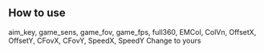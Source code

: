## How to use

aim_key, game_sens, game_fov, game_fps, full360, EMCol, ColVn, OffsetX, OffsetY, CFovX, CFovY, SpeedX, SpeedY Change to yours
